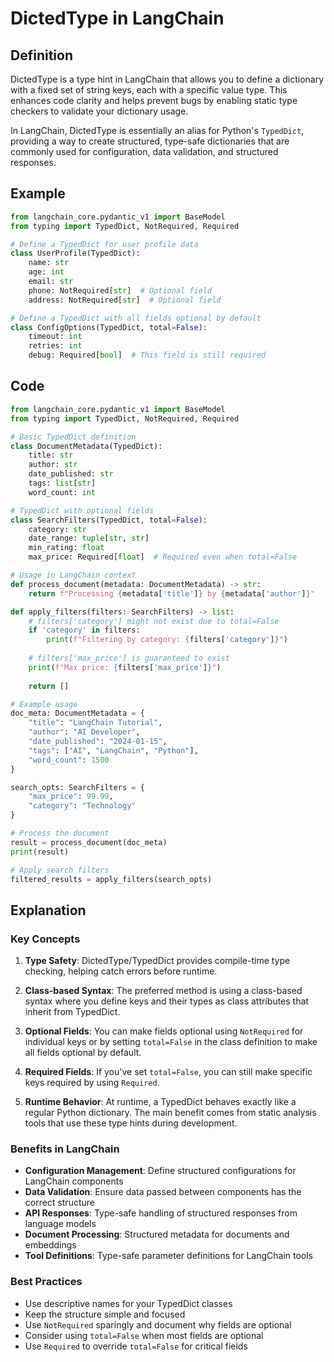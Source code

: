 # DictedType in LangChain

## Definition

DictedType is a type hint in LangChain that allows you to define a dictionary with a fixed set of string keys, each with a specific value type. This enhances code clarity and helps prevent bugs by enabling static type checkers to validate your dictionary usage.

In LangChain, DictedType is essentially an alias for Python's `TypedDict`, providing a way to create structured, type-safe dictionaries that are commonly used for configuration, data validation, and structured responses.

## Example

```python
from langchain_core.pydantic_v1 import BaseModel
from typing import TypedDict, NotRequired, Required

# Define a TypedDict for user profile data
class UserProfile(TypedDict):
    name: str
    age: int
    email: str
    phone: NotRequired[str]  # Optional field
    address: NotRequired[str]  # Optional field

# Define a TypedDict with all fields optional by default
class ConfigOptions(TypedDict, total=False):
    timeout: int
    retries: int
    debug: Required[bool]  # This field is still required
```

## Code

```python
from langchain_core.pydantic_v1 import BaseModel
from typing import TypedDict, NotRequired, Required

# Basic TypedDict definition
class DocumentMetadata(TypedDict):
    title: str
    author: str
    date_published: str
    tags: list[str]
    word_count: int

# TypedDict with optional fields
class SearchFilters(TypedDict, total=False):
    category: str
    date_range: tuple[str, str]
    min_rating: float
    max_price: Required[float]  # Required even when total=False

# Usage in LangChain context
def process_document(metadata: DocumentMetadata) -> str:
    return f"Processing {metadata['title']} by {metadata['author']}"

def apply_filters(filters: SearchFilters) -> list:
    # filters['category'] might not exist due to total=False
    if 'category' in filters:
        print(f"Filtering by category: {filters['category']}")
    
    # filters['max_price'] is guaranteed to exist
    print(f"Max price: {filters['max_price']}")
    
    return []

# Example usage
doc_meta: DocumentMetadata = {
    "title": "LangChain Tutorial",
    "author": "AI Developer",
    "date_published": "2024-01-15",
    "tags": ["AI", "LangChain", "Python"],
    "word_count": 1500
}

search_opts: SearchFilters = {
    "max_price": 99.99,
    "category": "Technology"
}

# Process the document
result = process_document(doc_meta)
print(result)

# Apply search filters
filtered_results = apply_filters(search_opts)
```

## Explanation

### Key Concepts

1. **Type Safety**: DictedType/TypedDict provides compile-time type checking, helping catch errors before runtime.

2. **Class-based Syntax**: The preferred method is using a class-based syntax where you define keys and their types as class attributes that inherit from TypedDict.

3. **Optional Fields**: You can make fields optional using `NotRequired` for individual keys or by setting `total=False` in the class definition to make all fields optional by default.

4. **Required Fields**: If you've set `total=False`, you can still make specific keys required by using `Required`.

5. **Runtime Behavior**: At runtime, a TypedDict behaves exactly like a regular Python dictionary. The main benefit comes from static analysis tools that use these type hints during development.

### Benefits in LangChain

- **Configuration Management**: Define structured configurations for LangChain components
- **Data Validation**: Ensure data passed between components has the correct structure
- **API Responses**: Type-safe handling of structured responses from language models
- **Document Processing**: Structured metadata for documents and embeddings
- **Tool Definitions**: Type-safe parameter definitions for LangChain tools

### Best Practices

- Use descriptive names for your TypedDict classes
- Keep the structure simple and focused
- Use `NotRequired` sparingly and document why fields are optional
- Consider using `total=False` when most fields are optional
- Use `Required` to override `total=False` for critical fields
